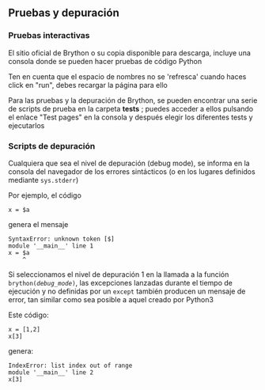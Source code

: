 Pruebas y depuraci&oacute;n
---------------------------

### Pruebas interactivas

El sitio oficial de Brython o su copia disponible para descarga, incluye una consola donde se pueden hacer pruebas de c&oacute;digo Python

Ten en cuenta que el espacio de nombres no se 'refresca' cuando haces click en "run", debes recargar la p&aacute;gina para ello

Para las pruebas y la depuraci&oacute;n de Brython, se pueden encontrar una serie de scripts de prueba en la carpeta __tests__ ; puedes acceder a ellos pulsando el enlace "Test pages" en la consola y despu&eacute;s elegir los diferentes tests y ejecutarlos

### Scripts de depuraci&oacute;n

Cualquiera que sea el nivel de depuraci&oacute;n (debug mode), se informa en la consola del navegador de los errores sint&aacute;cticos (o en los lugares definidos mediante `sys.stderr`)

Por ejemplo, el c&oacute;digo

    x = $a

genera el mensaje

    SyntaxError: unknown token [$]
    module '__main__' line 1
    x = $a
        ^

Si seleccionamos el nivel de depuraci&oacute;n 1 en la llamada a la funci&oacute;n <code>brython(_debug\_mode_)</code>, las excepciones lanzadas durante el tiempo de ejecuci&oacute;n y no definidas por un `except` tambi&eacute;n producen un mensaje de error, tan similar como sea posible a aquel creado por Python3

Este código:

    x = [1,2]
    x[3]

genera:

    IndexError: list index out of range
    module '__main__' line 2
    x[3]